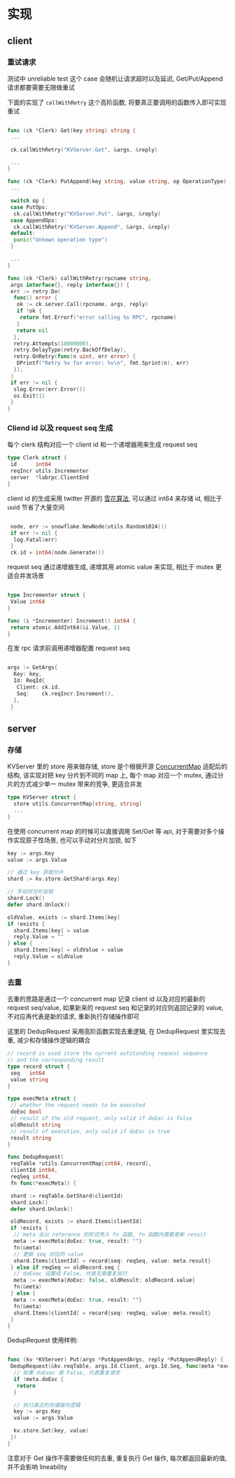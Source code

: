 <!-- TOC -->

<!-- /TOC -->

# 实现

## client

### 重试请求

测试中 unreliable test 这个 case 会随机让请求超时以及延迟, Get/Put/Append 请求都要需要无限做重试

下面的实现了 `callWithRetry` 这个高阶函数, 将要真正要调用的函数传入即可实现重试

```go

func (ck *Clerk) Get(key string) string {
 ...

 ck.callWithRetry("KVServer.Get", &args, &reply)

 ...
}

func (ck *Clerk) PutAppend(key string, value string, op OperationType) string {
 ...

 switch op {
 case PutOps:
  ck.callWithRetry("KVServer.Put", &args, &reply)
 case AppendOps:
  ck.callWithRetry("KVServer.Append", &args, &reply)
 default:
  panic("Unkown operation type")
 }

 ...
}

func (ck *Clerk) callWithRetry(rpcname string,
 args interface{}, reply interface{}) {
 err := retry.Do(
  func() error {
   ok := ck.server.Call(rpcname, args, reply)
   if !ok {
    return fmt.Errorf("error calling %s RPC", rpcname)
   }
   return nil
  },
  retry.Attempts(10000000),
  retry.DelayType(retry.BackOffDelay),
  retry.OnRetry(func(n uint, err error) {
   DPrintf("Retry %v for error: %v\n", fmt.Sprint(n), err)
  }),
 )
 if err != nil {
  slog.Error(err.Error())
  os.Exit(1)
 }
}
```

### Cliend id 以及 request seq 生成

每个 clerk 结构对应一个 client id 和一个递增器用来生成 request seq

```go
type Clerk struct {
 id      int64
 reqIncr utils.Incrementer
 server  *labrpc.ClientEnd
}
```

client id 的生成采用 twitter 开源的 [雪花算法](https://zh.wikipedia.org/wiki/%E9%9B%AA%E8%8A%B1%E7%AE%97%E6%B3%95), 可以通过 int64 来存储 id, 相比于 uuid 节省了大量空间

```go

 node, err := snowflake.NewNode(utils.Random1024())
 if err != nil {
  log.Fatal(err)
 }
 ck.id = int64(node.Generate())

```

request seq 通过递增器生成, 递增其用 atomic value 来实现, 相比于 mutex 更适合并发场景

```go

type Incrementer struct {
 Value int64
}

func (i *Incrementer) Increment() int64 {
 return atomic.AddInt64(&i.Value, 1)
}

```

在发 rpc 请求前调用递增器配置 request seq

```go

args := GetArgs{
  Key: key,
  Id: ReqId{
   Client: ck.id,
   Seq:    ck.reqIncr.Increment(),
  },
 }

```

## server

### 存储

KVServer 里的 store 用来做存储, store 是个根据开源 [ConcurrentMap](https://github.com/orcaman/concurrent-map) 适配后的结构, 该实现对把 key 分片到不同的 map 上, 每个 map 对应一个 mutex, 通过分片的方式减少单一 mutex 带来的竞争, 更适合并发

```go
type KVServer struct {
  store utils.ConcurrentMap[string, string]
  ...
}
```

在使用 concurrent map 的时候可以直接调用 Set/Get 等 api, 对于需要对多个操作实现原子性场景, 也可以手动对分片加锁, 如下

```go
key := args.Key
value := args.Value

// 通过 key 获取分片
shard := kv.store.GetShard(args.Key)

// 手动对分片加锁
shard.Lock()
defer shard.Unlock()

oldValue, exists := shard.Items[key]
if !exists {
  shard.Items[key] = value
  reply.Value = ""
} else {
  shard.Items[key] = oldValue + value
  reply.Value = oldValue
}
```

### 去重

去重的思路是通过一个 concurrent map 记录 client id 以及对应的最新的 request seq/value, 如果新来的 request seq 和记录的对应则返回记录的 value, 不对应再代表是新的请求, 重新执行存储操作即可

这里的 DedupRequest 采用高阶函数实现去重逻辑, 在 DedupRequest 里实现去重, 减少和存储操作逻辑的耦合

```go
// record is used store the current outstanding request sequence
// and the corresponding result
type record struct {
 seq   int64
 value string
}

type execMeta struct {
 // whether the request needs to be executed
 doExc bool
 // result of the old request, only valid if doExc is false
 oldResult string
 // result of execution, only valid if doExc is true
 result string
}

func DedupRequest(
 reqTable *utils.ConcurrentMap[int64, record],
 clientId int64,
 reqSeq int64,
 fn func(*execMeta)) {

 shard := reqTable.GetShard(clientId)
 shard.Lock()
 defer shard.Unlock()

 oldRecord, exists := shard.Items[clientId]
 if !exists {
  // meta 会以 reference 的形式传入 fn 函数, fn 函数内需要更新 result
  meta := execMeta{doExc: true, result: ""}
  fn(&meta)
  // 更新 seq 对应的 value
  shard.Items[clientId] = record{seq: reqSeq, value: meta.result}
 } else if reqSeq == oldRecord.seq {
  // doExec 设置成 False, 代表无需重复执行
  meta := execMeta{doExc: false, oldResult: oldRecord.value}
  fn(&meta)
 } else {
  meta := execMeta{doExc: true, result: ""}
  fn(&meta)
  shard.Items[clientId] = record{seq: reqSeq, value: meta.result}
 }
}
```

DedupRequest 使用样例:

```go

func (kv *KVServer) Put(args *PutAppendArgs, reply *PutAppendReply) {
 DedupRequest(&kv.reqTable, args.Id.Client, args.Id.Seq, func(meta *execMeta) {
  // 如果 doExec 是 False, 代表重复请求
  if !meta.doExc {
   return
  }

  // 执行真正的存储操作逻辑
  key := args.Key
  value := args.Value

  kv.store.Set(key, value)
 })
}
```

注意对于 Get 操作不需要做任何的去重, 重复执行 Get 操作, 每次都返回最新的值, 并不会影响 lineability
